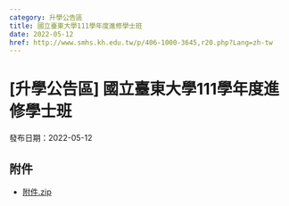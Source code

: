 ```yaml
---
category: 升學公告區
title: 國立臺東大學111學年度進修學士班
date: 2022-05-12
href: http://www.smhs.kh.edu.tw/p/406-1000-3645,r20.php?Lang=zh-tw
---
```


# [升學公告區] 國立臺東大學111學年度進修學士班

發布日期：2022-05-12



## 附件

- [附件.zip](https://www.smhs.kh.edu.tw/app/index.php?Action=downloadfile&file=WVhSMFlXTm9MelUyTDNCMFlWOHpOREUyWHpZMU1qazJOekJmTXpneU1Ua3VlbWx3&fname=DGGGROTSYWQO41XX50LKSWHGRK30OOLKDGUWTSKK4125MLVWKPROVTPOUSSSPKPO)
